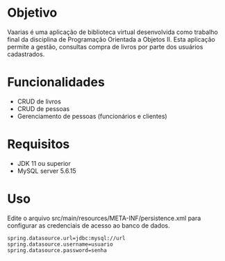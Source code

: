 # Objetivo

Vaarias é uma aplicação de biblioteca virtual desenvolvida como trabalho final da disciplina de Programação Orientada a Objetos II. Esta aplicação permite a gestão, consultas compra de livros por parte dos usuários cadastrados.

# Funcionalidades

- CRUD de livros
- CRUD de pessoas
- Gerenciamento de pessoas (funcionários e clientes)

# Requisitos

- JDK 11 ou superior
- MySQL server 5.6.15

# Uso

Edite o arquivo src/main/resources/META-INF/persistence.xml para configurar as credenciais de acesso ao banco de dados.

```
spring.datasource.url=jdbc:mysql://url
spring.datasource.username=usuario
spring.datasource.password=senha
```